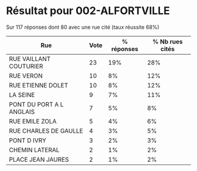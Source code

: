 # Résultat pour 002-ALFORTVILLE

Sur 117 réponses dont 80 avec une rue cité (taux réussite 68%)

| Rue | Vote | % réponses | % Nb rues cités|
|-----|------|------------|----------------|
| RUE VAILLANT COUTURIER | 23 | 19% | 28%|
| RUE VERON | 10 | 8% | 12%|
| RUE ETIENNE DOLET | 10 | 8% | 12%|
| LA SEINE | 9 | 7% | 11%|
| PONT DU PORT A L ANGLAIS | 7 | 5% | 8%|
| RUE EMILE ZOLA | 5 | 4% | 6%|
| RUE CHARLES DE GAULLE | 4 | 3% | 5%|
| PONT D IVRY | 3 | 2% | 3%|
| CHEMIN LATERAL | 2 | 1% | 2%|
| PLACE JEAN JAURES | 2 | 1% | 2%|
